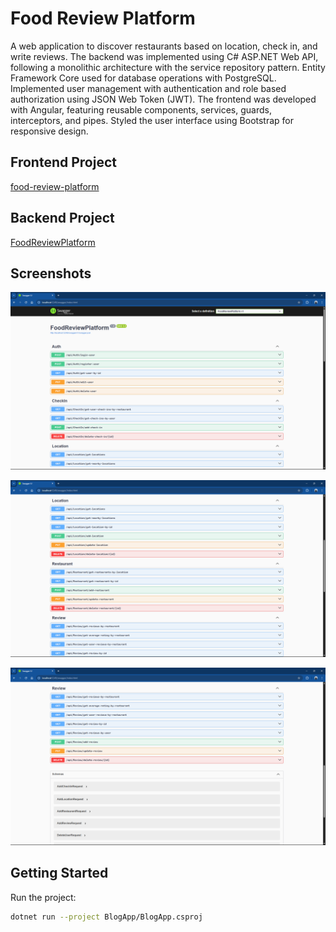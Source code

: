# Food Review Platform

A web application to discover restaurants based on location, check in, and write reviews. The backend was implemented using C# ASP.NET Web API, following a monolithic architecture with the service repository pattern. Entity Framework Core used for database operations with PostgreSQL. Implemented user management with authentication and role based authorization using JSON Web Token (JWT). The frontend was developed with Angular, featuring reusable components, services, guards, interceptors, and pipes. Styled the user interface using Bootstrap for responsive design.

## Frontend Project

[food-review-platform](https://github.com/pranto1209/food-review-platform)

## Backend Project

[FoodReviewPlatform](https://github.com/pranto1209/FoodReviewPlatform)


## Screenshots

![](Docs/1.png)

![](Docs/2.png)

![](Docs/3.png)


## Getting Started

Run the project:

```bash
dotnet run --project BlogApp/BlogApp.csproj
```
